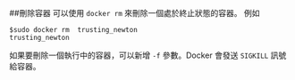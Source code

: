##刪除容器
可以使用 `docker rm` 來刪除一個處於終止狀態的容器。
例如
```
$sudo docker rm  trusting_newton
trusting_newton
```
如果要刪除一個執行中的容器，可以新增 `-f` 參數。Docker 會發送 `SIGKILL` 訊號給容器。

